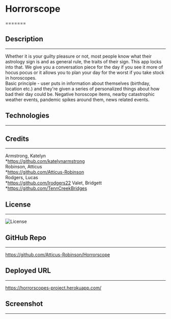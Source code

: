 # Horrorscope

=======
## Description
---------------------
Whether it is your guilty pleasure or not, most people know what their astrology sign is and as general rule, the traits of their sign. 
This app locks into that. We give you a conversation piece for the day if you see it more of hocus pocus or it allows you to plan your day for the worst if you take stock in horoscopes.  
Basic principle - user puts in information about themselves (birthday, location etc.) and they're given a series of personalized things about how bad their day could be. Negative horoscope items, nearby catastrophic weather events, pandemic spikes around them, news related events.    

## Technologies
---------------------

## Credits
---------------------
Armstrong, Katelyn  
    *https://github.com/katelynarmstrong  
Robinson, Atticus  
    *https://github.com/Atticus-Robinson  
Rodgers, Lucas  
    *https://github.com/lrodgers22
Valet, Bridgett  
    *https://github.com/TennCreekBridges  

## License 
---------------------
![License](https://img.shields.io/badge/License-MIT-blue.svg)

## GitHub Repo
---------------------
https://github.com/Atticus-Robinson/Horrorscope  

## Deployed URL
---------------------
https://horrorscopes-project.herokuapp.com/

## Screenshot
---------------------
